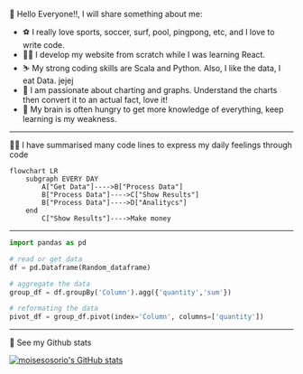 👋 Hello Everyone!!, I will share something about me:

- :soccer: I really love sports, soccer, surf, pool, pingpong, etc, and I love to write code.
- :surfing_man: I develop my website from scratch while I was learning React.
- :skier: My strong coding skills are Scala and Python. Also, I like the data, I eat Data. jejej
- :crossed_fingers: I am passionate about charting and graphs. Understand the charts then convert it to an actual fact, love it!
- :brain: My brain is often hungry to get more knowledge of everything, keep learning is my weakness.

---
:technologist: I have summarised many code lines to express my daily feelings through code

```mermaid
flowchart LR
    subgraph EVERY DAY
        A["Get Data"]---->B["Process Data"]
        B["Process Data"]---->C["Show Results"]
        B["Process Data"]---->D["Analitycs"]
    end
        C["Show Results"]---->Make money
```

---

```python
import pandas as pd

# read or get data
df = pd.Dataframe(Random_dataframe)

# aggregate the data
group_df = df.groupBy('Column').agg({'quantity','sum'})

# reformating the data
pivot_df = group_df.pivot(index='Column', columns=['quantity'])
```

---
:muscle: See my Github stats

[![moisesosorio's GitHub stats](https://github-readme-stats.vercel.app/api?username=moisesosorio&count_private=true&show_icons=true&theme=transparent)](https://github.com/moisesosorio/github-readme-stats)
